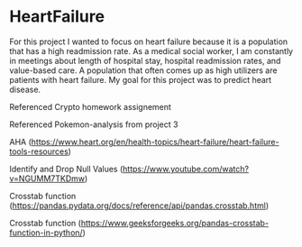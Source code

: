 # HeartFailure

For this project I wanted to focus on heart failure because it is a population that has a high readmission rate. As a medical social worker, I am constantly in meetings about length of hospital stay, hospital readmission rates, and value-based care. A population that often comes up as high utilizers are patients with heart failure. My goal for this project was to predict heart disease. 

Referenced Crypto homework assignement 

Referenced Pokemon-analysis from project 3 

AHA (https://www.heart.org/en/health-topics/heart-failure/heart-failure-tools-resources)

Identify and Drop Null Values (https://www.youtube.com/watch?v=NGUMM7TKDmw)

Crosstab function (https://pandas.pydata.org/docs/reference/api/pandas.crosstab.html)

Crosstab function (https://www.geeksforgeeks.org/pandas-crosstab-function-in-python/)